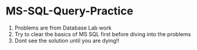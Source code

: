 # MS-SQL-Query-Practice

1. Problems are from Database Lab work
2. Try to clear the basics of MS SQL first before diving into the problems
3. Dont see the solution until you are dying!!
